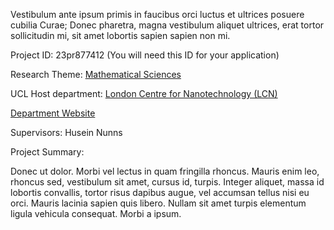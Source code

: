 Vestibulum ante ipsum primis in faucibus orci luctus et ultrices posuere cubilia Curae; Donec pharetra, magna vestibulum aliquet ultrices, erat tortor sollicitudin mi, sit amet lobortis sapien sapien non mi.

Project ID: 23pr877412
(You will need this ID for your application)

Research Theme: [Mathematical Sciences](/themes/mathematical-sciences)

UCL Host department: [London Centre for Nanotechnology (LCN)](/departments/london-centre-for-nanotechnology)

[Department Website](https://www.example.com/dept3)

Supervisors: Husein Nunns

Project Summary:

Donec ut dolor. Morbi vel lectus in quam fringilla rhoncus. Mauris enim leo, rhoncus sed, vestibulum sit amet, cursus id, turpis. Integer aliquet, massa id lobortis convallis, tortor risus dapibus augue, vel accumsan tellus nisi eu orci. Mauris lacinia sapien quis libero. Nullam sit amet turpis elementum ligula vehicula consequat. Morbi a ipsum.